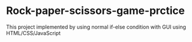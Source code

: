# Rock-paper-scissors-game-prctice
This project implemented by using normal if-else condition with GUI using HTML/CSS/JavaScript
